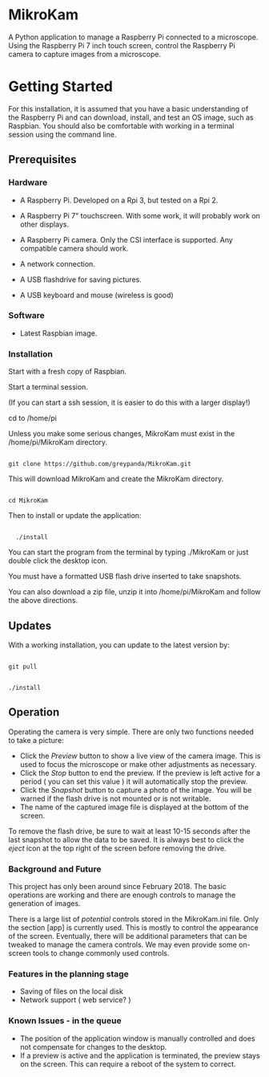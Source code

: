# MikroKam
A Python application to manage a Raspberry Pi connected to a microscope.
Using the Raspberry Pi 7 inch touch screen, control the Raspberry Pi camera to capture images from a microscope.

# Getting Started
For this installation, it is assumed that you have a basic understanding of the Raspberry Pi and can download, install, and test an OS image, such as Raspbian. You should also be comfortable with working in a terminal session using the command line.

## Prerequisites

### Hardware
* A Raspberry Pi. Developed on a Rpi 3, but tested on a Rpi 2.
  
* A Raspberry Pi 7" touchscreen. With some work, it will probably work on other displays.
  
* A Raspberry Pi camera. Only the CSI interface is supported. Any compatible camera should work.
  
* A network connection.
* A USB flashdrive for saving pictures.
* A USB keyboard and mouse (wireless is good)

### Software
* Latest Raspbian image.
### Installation

Start with a fresh copy of Raspbian.

Start a terminal session.

(If you can start a ssh session, it is easier to do this with a larger display!)

cd to /home/pi

Unless you make some serious changes, MikroKam must exist in the /home/pi/MikroKam directory.

<code>
git clone https://github.com/greypanda/MikroKam.git
</code>

This will download MikroKam and create the MikroKam directory.

<code>
cd MikroKam
</code>

Then to install or update the application:

<code>
  ./install
</code>

You can start the program from the terminal by typing ./MikroKam or just double click the desktop icon.

You must have a formatted USB flash drive inserted to take snapshots.

You can also download a zip file, unzip it into /home/pi/MikroKam and follow the above directions.

## Updates

With a working installation, you can update to the latest version by:

<code>
git pull
  
./install
</code>


## Operation
Operating the camera is very simple. There are only two functions needed to take a picture:
* Click the *Preview* button to show a live view of the camera image. This is used to focus the microscope or make other adjustments as necessary.
* Click the *Stop* button to end the preview. If the preview is left active for a period ( you can set this value ) it will automatically stop the preview.
* Click the *Snapshot* button to capture a photo of the image. You will be warned if the flash drive is not mounted or is not writable. 
* The name of the captured image file is displayed at the bottom of the screen.

To remove the flash drive, be sure to wait at least 10-15 seconds after the last snapshot to allow the data to be saved. It is always best to click the *eject* icon at the top right of the screen before removing the drive.

### Background and Future
This project has only been around since February 2018. The basic operations are working and there are enough controls to manage the generation of images. 

There is a large list of *potential* controls stored in the MikroKam.ini file. Only the section [app] is currently used. This is mostly to control the appearance of the screen. Eventually, there will be additional parameters that can be tweaked to manage the camera controls. We may even provide some on-screen tools to change commonly used controls.

### Features in the planning stage
* Saving of files on the local disk
* Network support ( web service? )
### Known Issues - in the queue

* The position of the application window is manually controlled and does not compensate for changes to the desktop.
* If a preview is active and the application is terminated, the preview stays on the screen. This can require a reboot of the system to correct.
